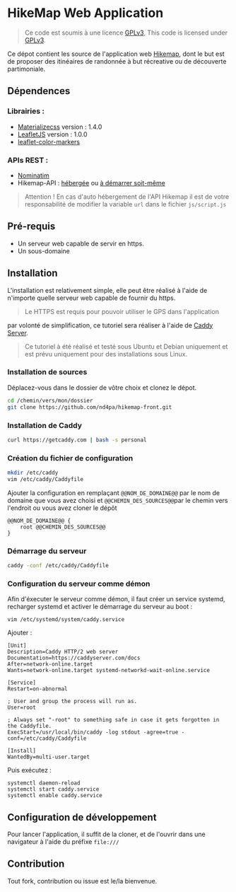 
HikeMap Web Application
===================
> Ce code est soumis à une licence [GPLv3](LICENSE.md), This code is licensed under [GPLv3](LICENSE.md).

Ce dépot contient les source de l'application web [Hikemap](https://hikemap.blondeau.me), dont le but est de proposer des itinéaires de randonnée à but récreative ou de découverte partimoniale.

Dépendences
--------------------
### Librairies :
- [Materializecss](https://materializecss.com/) version : 1.4.0
- [LeafletJS](https://leafletjs.com/) version : 1.0.0
- [leaflet-color-markers](https://github.com/pointhi/leaflet-color-markers)

### APIs REST :
- [Nominatim](https://nominatim.openstreetmap.org/)
- Hikemap-API : [hébergée](https://hikemap-api.blondeau.me) ou [à démarrer soit-même](https://github.com/nd4pa/hikemap-api) 
> Attention ! En cas d'auto hébergement de l'API Hikemap il est de votre responsabilité de modifier la variable ```url``` dans le fichier ```js/script.js```

Pré-requis
-------------------
- Un serveur web capable de servir en https.
- Un sous-domaine

Installation
------------------------
L'installation est relativement simple, elle peut être réalisé à l'aide de n'importe quelle serveur web capable de fournir du https.
> Le HTTPS est requis pour pouvoir utiliser le GPS dans l'application

par volonté de simplification, ce tutoriel sera réaliser à l'aide de [Caddy Server](https://caddyserver.com/).

> Ce tutoriel à été réalisé et testé sous Ubuntu et Debian uniquement et est prévu uniquement pour des installations sous Linux.

### Installation de sources
Déplacez-vous dans le dossier de vôtre choix et clonez le dépot.
```bash
cd /chemin/vers/mon/dossier
git clone https://github.com/nd4pa/hikemap-front.git
```
### Installation de Caddy   
```bash
curl https://getcaddy.com | bash -s personal
```
### Création du fichier de configuration
```bash
mkdir /etc/caddy
vim /etc/caddy/Caddyfile
```
Ajouter la configuration en remplaçant ```@@NOM_DE_DOMAINE@@``` par le nom de domaine que vous avez choisi et ```@@CHEMIN_DES_SOURCES@@```par le chemin vers l'endroit ou vous avez cloner le dépôt

```
@@NOM_DE_DOMAINE@@ {
	root @@CHEMIN_DES_SOURCES@@
}
```
### Démarrage du serveur
```bash
caddy -conf /etc/caddy/Caddyfile
```

### Configuration du serveur comme démon
Afin d'éxecuter le serveur comme démon, il faut créer un service systemd, recharger systemd et activer le démarrage du serveur au boot :

```
vim /etc/systemd/system/caddy.service
```
Ajouter :
```
[Unit]
Description=Caddy HTTP/2 web server
Documentation=https://caddyserver.com/docs
After=network-online.target
Wants=network-online.target systemd-networkd-wait-online.service

[Service]
Restart=on-abnormal

; User and group the process will run as.
User=root

; Always set "-root" to something safe in case it gets forgotten in the Caddyfile.
ExecStart=/usr/local/bin/caddy -log stdout -agree=true -conf=/etc/caddy/Caddyfile 

[Install]
WantedBy=multi-user.target
```

Puis exécutez :
```
systemctl daemon-reload
systemctl start caddy.service
systemctl enable caddy.service
```
Configuration de développement
----------------------------------------
Pour lancer l'application, il suffit de la cloner, et de l'ouvrir dans une navigateur à l'aide du préfixe ```file:///```

Contribution
--------------------
Tout fork, contribution ou issue est le/la bienvenue.
